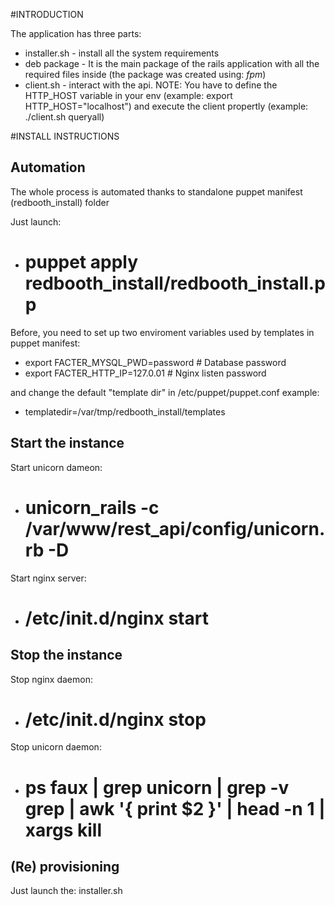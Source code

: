 #INTRODUCTION

The application has three parts:
* installer.sh - install all the system requirements 
* deb package - It is the main package of the rails application with all the required files inside (the package was created using: *fpm*)
* client.sh - interact with the api. NOTE: You have to define the HTTP_HOST variable in your env (example: export HTTP_HOST="localhost") and execute the client propertly (example: ./client.sh queryall)


#INSTALL INSTRUCTIONS
## Automation
The whole process is automated thanks to standalone puppet manifest (redbooth_install) folder

Just launch: 
* # puppet apply redbooth_install/redbooth_install.pp

Before, you need to set up two enviroment variables used by templates in puppet manifest:
* export FACTER_MYSQL_PWD=password # Database password
* export FACTER_HTTP_IP=127.0.01 # Nginx listen password

and change the default "template dir" in /etc/puppet/puppet.conf
example:
 
* templatedir=/var/tmp/redbooth_install/templates


## Start the instance
Start unicorn dameon: 
* # unicorn_rails -c /var/www/rest_api/config/unicorn.rb -D
Start nginx server:
* # /etc/init.d/nginx start

## Stop the instance
Stop nginx daemon:
* # /etc/init.d/nginx stop
Stop unicorn daemon:
* # ps faux | grep unicorn | grep -v grep | awk '{ print $2 }' | head -n 1 | xargs kill


## (Re) provisioning
Just launch the: installer.sh 

